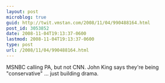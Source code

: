 ```yaml
---
layout: post
microblog: true
guid: http://twit.vmstan.com/2008/11/04/990488164.html
post_id: 3053852
date: 2008-11-04T19:13:37-0600
lastmod: 2008-11-04T19:13:37-0600
type: post
url: /2008/11/04/990488164.html
---
```

MSNBC calling PA, but not CNN. John King says they're being "conservative" ... just building drama.
